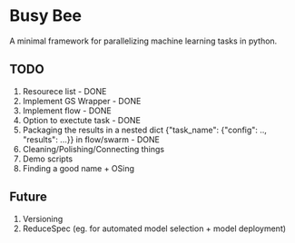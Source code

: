 # Busy Bee
A minimal framework for parallelizing machine learning tasks in python.


## TODO
1. Resourece list - DONE
2. Implement GS Wrapper - DONE
3. Implement flow - DONE
4. Option to exectute task - DONE
5. Packaging the results in a nested dict {"task_name": {"config": .., "results": ...}} in flow/swarm - DONE
6. Cleaning/Polishing/Connecting things
7. Demo scripts
8. Finding a good name + OSing

## Future
1. Versioning
2. ReduceSpec (eg. for automated model selection + model deployment)